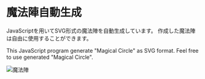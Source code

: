 # 魔法陣自動生成

JavaScriptを用いてSVG形式の魔法陣を自動生成しています。
作成した魔法陣は自由に使用することができます。

This JavaScript program generate "Magical Circle" as SVG format.
Feel free to use generated "Magical Circle".

![魔法陣](docs/ogp.jpg)
